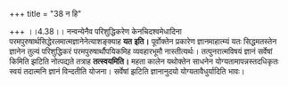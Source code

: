 +++
title = "38 न हि"

+++
।।4.38।। नन्वन्येनैव परिशुद्धिकरेण केनचिदश्वमेधादिना
परमपुरुषार्थसिद्धेरलमात्मज्ञानेनेत्याशङ्क्याह **यत** **इति।**
पूर्वोक्तेन प्रकारेण ज्ञानमाहात्म्यं यतः सिद्धमतस्तेन ज्ञानेन तुल्यं
परिशुद्धिकरं परमपुरुषार्थौपयिकमिह व्यवहारभूमौ नास्तीत्यर्थः।
तत्पुनरात्मविषयं ज्ञानं सर्वेषां किमिति झटिति नोत्पद्यते तत्राह
**तत्स्वयमिति।** महता कालेन यथोक्तेन साधनेन योग्यतामापन्नस्तदधिकृतः
स्वयं तदात्मनि ज्ञानं विन्दतीति योजना। सर्वेषां झटिति ज्ञानानुदयो
योग्यतावैधुर्यादिति भावः।

